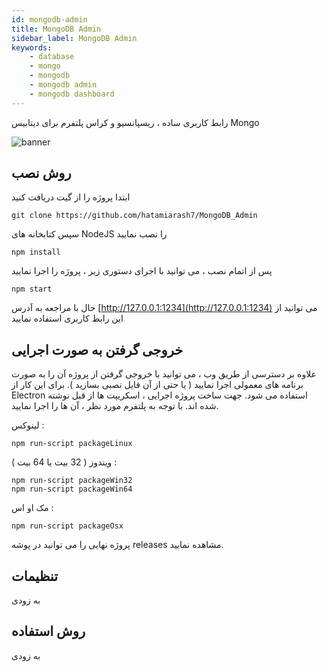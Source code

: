 ```yaml
---
id: mongodb-admin
title: MongoDB Admin
sidebar_label: MongoDB Admin
keywords:
    - database
    - mongo
    - mongodb
    - mongodb admin
    - mongodb dashboard
---
```


رابط کاربری ساده ، ریسپانسیو و کراس پلتفرم برای دیتابیس Mongo

![banner](/img/doc/2.jpg)

## روش نصب

ابتدا پروژه را از گیت دریافت کنید

```
git clone https://github.com/hatamiarash7/MongoDB_Admin
```

سپس کتابخانه های NodeJS را نصب نمایید

```
npm install
```

پس از اتمام نصب ، می توانید با اجرای دستوری زیر ، پروژه را اجرا نمایید

```
npm start
```

حال با مراجعه به آدرس [http://127.0.0.1:1234](http://127.0.0.1:1234) می توانید از این رابط کاربری استفاده نمایید

## خروجی گرفتن به صورت اجرایی

علاوه بر دسترسی از طریق وب ، می توانید با خروجی گرفتن از پروژه آن را به صورت برنامه های معمولی اجرا نمایید ( یا حتی از آن فایل نصبی بسازید ). برای این کار از Electron استفاده می شود. جهت ساخت پروژه اجرایی ، اسکریپت ها از قبل نوشته شده اند. با توجه به پلتفرم مورد نظر ، آن ها را اجرا نمایید.

لینوکس :

```
npm run-script packageLinux
```

ویندوز ( 32 بیت یا 64 بیت ) :

```
npm run-script packageWin32
npm run-script packageWin64
```

مک او اس :

```
npm run-script packageOsx
```

پروژه نهایی را می توانید در پوشه releases مشاهده نمایید.

## تنظیمات

به زودی

## روش استفاده

به زودی
